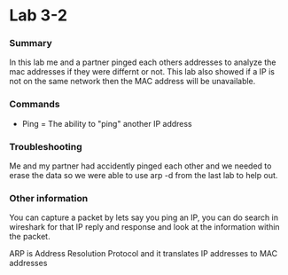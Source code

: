 # Lab 3-2

### Summary
In this lab me and a partner pinged each others addresses to analyze the mac addresses if they were differnt or not. This lab also showed if a IP is not on the same network then the MAC address will be unavailable.

### Commands
- Ping = The ability to "ping" another IP address

### Troubleshooting
Me and my partner had accidently pinged each other and we needed to erase the data so we were able to use arp -d from the last lab to help out.

### Other information
You can capture a packet by lets say you ping an IP, you can do search in wireshark for that IP reply and response and look at the information within the packet.

ARP is Address Resolution Protocol and it translates IP addresses to MAC addresses

